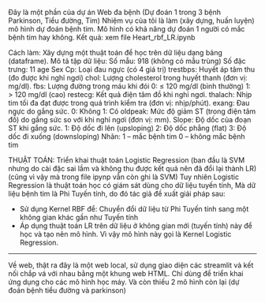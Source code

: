 Đây là một phần của dự án Web đa bệnh (Dự đoán 1 trong 3 bệnh Parkinson, Tiểu đường, Tim)
Nhiệm vụ của tôi là làm (xây dựng, huấn luyện) mô hình dự đoán bệnh tim.
Mô hình có khả năng dự đoán 1 người có mắc bệnh tim hay không. Kết quả: xem file Heart_rbf_LR.ipynb

Cách làm: Xây dựng một thuật toán để học trên dữ liệu dạng bảng (dataframe).
Mô tả tập dữ liệu:
    Số mẫu: 918 (không có mẫu trùng)
    Số đặc trưng: 11
    age
    Sex
    Cp: Loại đau ngực (có 4 giá trị)
    trestbps: Huyết áp tâm thu (đo được khi nghỉ ngơi) 
    chol: Lượng cholesterol trong huyết thanh (đơn vị: mg/dl).
    fbs: Lượng đường trong máu khi đói
            0: ≤ 120 mg/dl (bình thường)
            1: > 120 mg/dl (cao)
    restecg: Kết quả điện tâm đồ khi nghỉ ngơi.
    thalach: Nhịp tim tối đa đạt được trong quá trình kiểm tra (đơn vị: nhịp/phút).
    exang: Đau ngực do gắng sức. 
              0: Không
              1: Có
    oldpeak: Mức độ giảm ST (trong điện tâm đồ) do gắng sức so với khi nghỉ ngơi (đơn vị: mm).
    Slope: Độ dốc của đoạn ST khi gắng sức.
            1: Độ dốc đi lên (upsloping)
            2: Độ dốc phẳng (flat)
            3: Độ dốc đi xuống (downsloping)
    Nhãn:
    1 – mắc bệnh tim
    0 – không mắc bệnh tim
    
THUẬT TOÁN:
Triển khai thuật toán Logistic Regression
(ban đầu là SVM nhưng do cài đặc sai lầm và không thu được kết quả nên đã đổi lại thành LR)
(cũng vì vậy mà trong file ipynp vẫn còn ghi là SVM)
Tuy nhiên Logistic Regression là thuật toán học có giám sát dùng cho dữ liệu tuyến tính,
Mà dữ liệu bệnh tim là Phi Tuyến tính, do đó tác giả đề xuất giải pháp sau:
- Sử dụng Kernel RBF để: Chuyển đổi dữ liệu từ Phi Tuyến tính sang một không gian khác gần như Tuyến tính
- Áp dụng thuật toán LR trên dữ liệu ở không gian mới (tuyến tính) này để học và tạo nên mô hình.
Vì vậy mô hình này gọi là Kernel Logistic Regression.
__________________________________________________________________

Về web, thật ra đây là một web local, sử dụng giao diện các streamlit và kết nối chắp vá với nhau bằng một khung web HTML.
Chỉ dùng để triển khai ứng dụng cho các mô hình học máy. Và còn thiếu 2 mô hình còn lại (dự đoán bệnh tiểu đường và parkinson)
